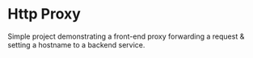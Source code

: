 # Http Proxy

Simple project demonstrating a front-end proxy forwarding a request & setting a hostname to a backend service.
